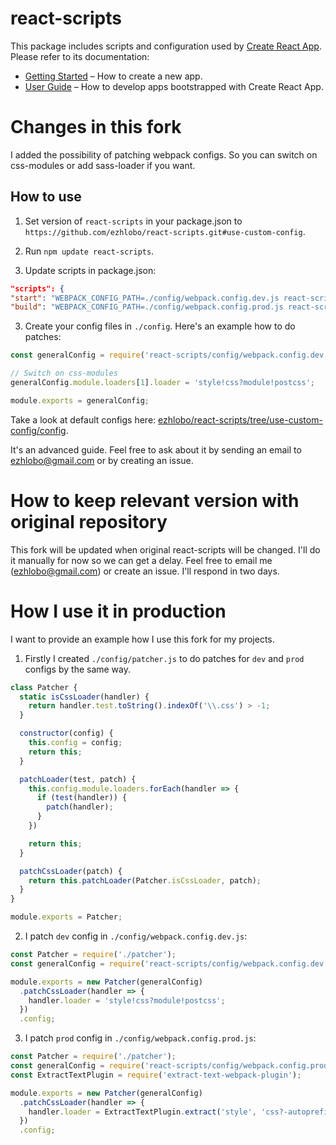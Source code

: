 # react-scripts

This package includes scripts and configuration used by [Create React App](https://github.com/facebookincubator/create-react-app).
Please refer to its documentation:

* [Getting Started](https://github.com/facebookincubator/create-react-app/blob/master/README.md#getting-started) – How to create a new app.
* [User Guide](https://github.com/facebookincubator/create-react-app/blob/master/packages/react-scripts/template/README.md) – How to develop apps bootstrapped with Create React App.

# Changes in this fork

I added the possibility of patching webpack configs. So you can switch on css-modules or add sass-loader if you want.

## How to use

1. Set version of `react-scripts` in your package.json to `https://github.com/ezhlobo/react-scripts.git#use-custom-config`.

2. Run `npm update react-scripts`.

2. Update scripts in package.json:
  ```json
"scripts": {
  "start": "WEBPACK_CONFIG_PATH=./config/webpack.config.dev.js react-scripts start",
  "build": "WEBPACK_CONFIG_PATH=./config/webpack.config.prod.js react-scripts build",
```

3. Create your config files in `./config`.
  Here's an example how to do patches:
  ```js
const generalConfig = require('react-scripts/config/webpack.config.dev');

// Switch on css-modules
generalConfig.module.loaders[1].loader = 'style!css?module!postcss';

module.exports = generalConfig;
  ```
  Take a look at default configs here: [ezhlobo/react-scripts/tree/use-custom-config/config](https://github.com/ezhlobo/react-scripts/tree/use-custom-config/config).

It's an advanced guide. Feel free to ask about it by sending an email to ezhlobo@gmail.com or by creating an issue.

# How to keep relevant version with original repository

This fork will be updated when original react-scripts will be changed. I'll do it manually for now so we can get a delay. Feel free to email me (ezhlobo@gmail.com) or create an issue. I'll respond in two days.

# How I use it in production

I want to provide an example how I use this fork for my projects.

1. Firstly I created `./config/patcher.js` to do patches for `dev` and `prod` configs by the same way.
  ```js
  class Patcher {
    static isCssLoader(handler) {
      return handler.test.toString().indexOf('\\.css') > -1;
    }

    constructor(config) {
      this.config = config;
      return this;
    }

    patchLoader(test, patch) {
      this.config.module.loaders.forEach(handler => {
        if (test(handler)) {
          patch(handler);
        }
      })

      return this;
    }

    patchCssLoader(patch) {
      return this.patchLoader(Patcher.isCssLoader, patch);
    }
  }

  module.exports = Patcher;
```

2. I patch `dev` config in `./config/webpack.config.dev.js`:
  ```js
  const Patcher = require('./patcher');
  const generalConfig = require('react-scripts/config/webpack.config.dev');

  module.exports = new Patcher(generalConfig)
    .patchCssLoader(handler => {
      handler.loader = 'style!css?module!postcss';
    })
    .config;
```

3. I patch `prod` config in `./config/webpack.config.prod.js`:
  ```js
  const Patcher = require('./patcher');
  const generalConfig = require('react-scripts/config/webpack.config.prod');
  const ExtractTextPlugin = require('extract-text-webpack-plugin');

  module.exports = new Patcher(generalConfig)
    .patchCssLoader(handler => {
      handler.loader = ExtractTextPlugin.extract('style', 'css?-autoprefixer&module!postcss');
    })
    .config;
```
